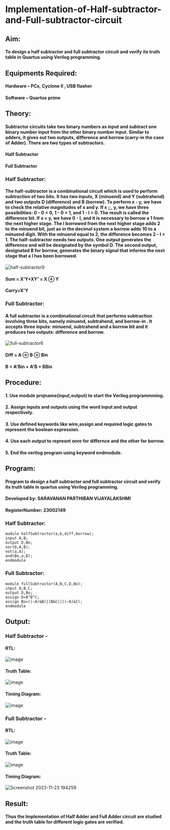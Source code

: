 # Implementation-of-Half-subtractor-and-Full-subtractor-circuit
## Aim:
#### To design a half subtractor and full subtractor circuit and verify its truth table in Quartus using Verilog programming.

## Equipments Required:
#### Hardware – PCs, Cyclone II , USB flasher 
#### Software – Quartus prime
## Theory:
#### Subtractor circuits take two binary numbers as input and subtract one binary number input from the other binary number input. Similar to adders, it gives out two outputs, difference and borrow (carry-in the case of Adder). There are two types of subtractors.
#### Half Subtractor 
#### Full Subtractor
### Half Subtractor:
#### The half-subtractor is a combinational circuit which is used to perform subtraction of two bits. It has two inputs, X (minuend) and Y (subtrahend) and two outputs D (difference) and B (borrow). To perform x - y, we have to check the relative magnitudes of x and y. If x ;;, y, we have three possibilities: 0 - 0 = 0, 1 - 0 = 1, and 1 - I = 0. The result is called the difference bit. If x < y, we have 0 - I, and it is necessary to borrow a 1 from the next higher stage. The I borrowed from the next higher stage adds 2 to the minuend bit, just as in the decimal system a borrow adds 10 to a minuend digit. With the minuend equal to 2, the difference becomes 2 - I = 1. The half-subtractor needs two outputs. One output generates the difference and will be designated by the symbol D. The second output, designated B for borrow, generates the binary signal that informs the next stage that a I has been borrowed.
![half-subtractor9](https://user-images.githubusercontent.com/36288975/166112538-58c3bc7c-ee5d-4e6a-ac8d-8e8328efe27a.png)


#### Sum = X'Y+XY' = X ⊕ Y
#### Carry=X'Y

### Full Subtractor:
#### A full subtractor is a combinational circuit that performs subtraction involving three bits, namely minuend, subtrahend, and borrow-in . It accepts three inputs: minuend, subtrahend and a borrow bit and it produces two outputs: difference and borrow. 
![full-subtractor6](https://user-images.githubusercontent.com/36288975/166112541-24c68359-3de8-4674-ae22-8272ffc385ed.png)


#### Diff = A ⊕ B ⊕ Bin 
#### B = A'Bin + A'B + BBin

## Procedure:
#### 1. Use module projname(input,output) to start the Verilog programmming.
#### 2. Assign inputs and outputs using the word input and output respectively.
#### 3. Use defined keywords like wire,assign and required logic gates to represent the boolean expression.
#### 4. Use each output to represnt onre for differnce and the other for borrow.
#### 5. End the verilog program using keyword endmodule.

## Program:
#### Program to design a half subtractor and full subtractor circuit and verify its truth table in quartus using Verilog programming.
#### Developed by: SARAVANAN PARTHIBAN VIJAYALAKSHMI
#### RegisterNumber:  23002149

### Half Subtractor:
```
module halfSubtractor(a,b,diff,borrow);
input A,B;
output D,Bo;
xor(D,A,B);
not(a,A);
and(Bo,a,B);
endmodule
```
### Full Subtractor:
```
module fullSubtractor(A,B,C,D,Bo);
input A,B,C;
output D,Bo;
assign D=A^B^C;
assign Bo=((~A)&B)|(B&C)|((~A)&C);
endmodule
```
## Output:
### Half Subtractor - 
#### RTL:
![image](https://github.com/SaravananPV3010/Experiment--03-Half-Subtractor-and-Full-subtractor/assets/139754526/c01eca5d-c374-457e-98ea-c94a2187da3b)
#### Truth Table:
![image](https://github.com/SaravananPV3010/Experiment--03-Half-Subtractor-and-Full-subtractor/assets/139754526/54eeda61-9927-4982-9c06-adbbd176bff2)
#### Timing Diagram:
![image](https://github.com/SaravananPV3010/Experiment--03-Half-Subtractor-and-Full-subtractor/assets/139754526/3e01f137-5c1d-4b60-aae1-6e946009e08a)
### Full Subtractor - 
#### RTL:
![image](https://github.com/SaravananPV3010/Experiment--03-Half-Subtractor-and-Full-subtractor/assets/139754526/1c6432fd-9604-4a5e-952d-1d966791eed2)
#### Truth Table:
![image](https://github.com/SaravananPV3010/Experiment--03-Half-Subtractor-and-Full-subtractor/assets/139754526/7bb2d62d-5171-46eb-b8cb-6f80c839ea5f)
#### Timing Diagram:
![Screenshot 2023-11-23 194259](https://github.com/SaravananPV3010/Experiment--03-Half-Subtractor-and-Full-subtractor/assets/139754526/808f53fd-5386-4943-bc6b-af0f274c6fc9)



## Result:
#### Thus the Implementation of Half Adder and Full Adder circuit are studied and the truth table for different logic gates are verified.
